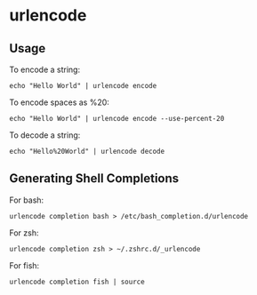 # urlencode

## Usage
To encode a string:
```
echo "Hello World" | urlencode encode
```
To encode spaces as %20:
```
echo "Hello World" | urlencode encode --use-percent-20
```
To decode a string:
```
echo "Hello%20World" | urlencode decode
```

## Generating Shell Completions
For bash:
```
urlencode completion bash > /etc/bash_completion.d/urlencode
```
For zsh:
```
urlencode completion zsh > ~/.zshrc.d/_urlencode
```
For fish:
```
urlencode completion fish | source
```
